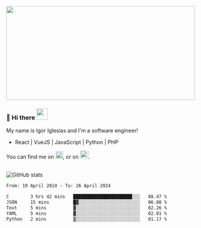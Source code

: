 <img src="https://c.tenor.com/KjVxfRrrncUAAAAd/matrix.gif" width="100%" height="250px">

### 🔭 Hi there <img src="https://raw.githubusercontent.com/MartinHeinz/MartinHeinz/master/wave.gif" width="30px">


My name is Igor Iglesias and I'm a software engineer!
<br>

<ul>
  <li> React | VueJS | JavaScript | Python | PHP </li>
</ul>
You can find me on <a href="https://twitter.com/IgorIglesias5"><img src="https://i.imgur.com/JLLlB5S.png" width="20px"></a>, or on <a href="https://www.linkedin.com/in/igor-iglesias-62478428/"><img src="https://i.imgur.com/PXyIkWx.png" width="22px"></a>.

<br>
<br>

![GitHub stats](https://github-readme-stats.vercel.app/api?username=igoiglesias&show_icons=true&count_private=true&theme=chartreuse-dark&hide_title=true)

<!--START_SECTION:waka-->

```txt
From: 19 April 2024 - To: 26 April 2024

C        3 hrs 42 mins   ██████████████████████░░░   88.47 %
JSON     15 mins         █▓░░░░░░░░░░░░░░░░░░░░░░░   06.08 %
Text     5 mins          ▓░░░░░░░░░░░░░░░░░░░░░░░░   02.26 %
YAML     5 mins          ▓░░░░░░░░░░░░░░░░░░░░░░░░   02.01 %
Python   2 mins          ▒░░░░░░░░░░░░░░░░░░░░░░░░   01.17 %
```

<!--END_SECTION:waka-->
